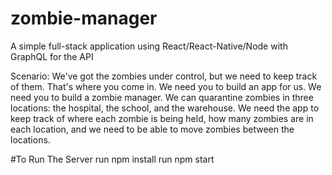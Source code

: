 # zombie-manager
A simple full-stack application using React/React-Native/Node with GraphQL for the API 

Scenario:
We've got the zombies under control, but we need to keep track of them. That's where you come in. We need you to build an app for us. We need you to build a zombie manager. We can quarantine zombies in three locations: the hospital, the school, and the warehouse. We need the app to keep track of where each zombie is being held, how many zombies are in each location, and we need to be able to move zombies between the locations.


#To Run The Server
run npm install
run npm start
